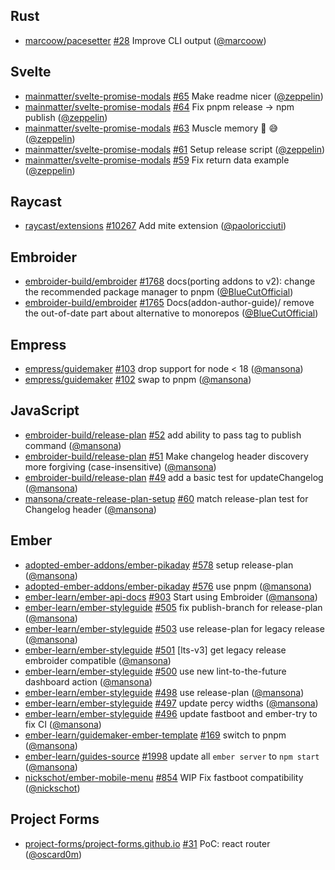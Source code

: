 ## Rust

- [marcoow/pacesetter] [#28](https://github.com/marcoow/pacesetter/pull/28) Improve CLI output ([@marcoow])

## Svelte

- [mainmatter/svelte-promise-modals] [#65](https://github.com/mainmatter/svelte-promise-modals/pull/65) Make readme nicer ([@zeppelin])
- [mainmatter/svelte-promise-modals] [#64](https://github.com/mainmatter/svelte-promise-modals/pull/64) Fix pnpm release → npm publish ([@zeppelin])
- [mainmatter/svelte-promise-modals] [#63](https://github.com/mainmatter/svelte-promise-modals/pull/63) Muscle memory 🐹 😅 ([@zeppelin])
- [mainmatter/svelte-promise-modals] [#61](https://github.com/mainmatter/svelte-promise-modals/pull/61) Setup release script ([@zeppelin])
- [mainmatter/svelte-promise-modals] [#59](https://github.com/mainmatter/svelte-promise-modals/pull/59) Fix return data example ([@zeppelin])

## Raycast

- [raycast/extensions] [#10267](https://github.com/raycast/extensions/pull/10267) Add mite extension ([@paoloricciuti])

## Embroider

- [embroider-build/embroider] [#1768](https://github.com/embroider-build/embroider/pull/1768) docs(porting addons to v2): change the recommended package manager to pnpm ([@BlueCutOfficial])
- [embroider-build/embroider] [#1765](https://github.com/embroider-build/embroider/pull/1765) Docs(addon-author-guide)/ remove the out-of-date part about alternative to monorepos ([@BlueCutOfficial])

## Empress

- [empress/guidemaker] [#103](https://github.com/empress/guidemaker/pull/103) drop support for node < 18 ([@mansona])
- [empress/guidemaker] [#102](https://github.com/empress/guidemaker/pull/102) swap to pnpm ([@mansona])

## JavaScript

- [embroider-build/release-plan] [#52](https://github.com/embroider-build/release-plan/pull/52) add ability to pass tag to publish command ([@mansona])
- [embroider-build/release-plan] [#51](https://github.com/embroider-build/release-plan/pull/51) Make changelog header discovery more forgiving (case-insensitive) ([@mansona])
- [embroider-build/release-plan] [#49](https://github.com/embroider-build/release-plan/pull/49) add a basic test for updateChangelog ([@mansona])
- [mansona/create-release-plan-setup] [#60](https://github.com/mansona/create-release-plan-setup/pull/60) match release-plan test for Changelog header ([@mansona])

## Ember

- [adopted-ember-addons/ember-pikaday] [#578](https://github.com/adopted-ember-addons/ember-pikaday/pull/578) setup release-plan ([@mansona])
- [adopted-ember-addons/ember-pikaday] [#576](https://github.com/adopted-ember-addons/ember-pikaday/pull/576) use pnpm ([@mansona])
- [ember-learn/ember-api-docs] [#903](https://github.com/ember-learn/ember-api-docs/pull/903) Start using Embroider ([@mansona])
- [ember-learn/ember-styleguide] [#505](https://github.com/ember-learn/ember-styleguide/pull/505) fix publish-branch for release-plan ([@mansona])
- [ember-learn/ember-styleguide] [#503](https://github.com/ember-learn/ember-styleguide/pull/503) use release-plan for legacy release ([@mansona])
- [ember-learn/ember-styleguide] [#501](https://github.com/ember-learn/ember-styleguide/pull/501) [lts-v3] get legacy release embroider compatible ([@mansona])
- [ember-learn/ember-styleguide] [#500](https://github.com/ember-learn/ember-styleguide/pull/500) use new lint-to-the-future dashboard action ([@mansona])
- [ember-learn/ember-styleguide] [#498](https://github.com/ember-learn/ember-styleguide/pull/498) use release-plan ([@mansona])
- [ember-learn/ember-styleguide] [#497](https://github.com/ember-learn/ember-styleguide/pull/497) update percy widths ([@mansona])
- [ember-learn/ember-styleguide] [#496](https://github.com/ember-learn/ember-styleguide/pull/496) update fastboot and ember-try to fix CI ([@mansona])
- [ember-learn/guidemaker-ember-template] [#169](https://github.com/ember-learn/guidemaker-ember-template/pull/169) switch to pnpm ([@mansona])
- [ember-learn/guides-source] [#1998](https://github.com/ember-learn/guides-source/pull/1998) update all `ember server` to `npm start` ([@mansona])
- [nickschot/ember-mobile-menu] [#854](https://github.com/nickschot/ember-mobile-menu/pull/854) WIP Fix fastboot compatibility ([@nickschot])

## Project Forms

- [project-forms/project-forms.github.io] [#31](https://github.com/project-forms/project-forms.github.io/pull/31) PoC: react router ([@oscard0m])

[@bluecutofficial]: https://github.com/BlueCutOfficial
[@mansona]: https://github.com/mansona
[@marcoow]: https://github.com/marcoow
[@nickschot]: https://github.com/nickschot
[@oscard0m]: https://github.com/oscard0m
[@paoloricciuti]: https://github.com/paoloricciuti
[@zeppelin]: https://github.com/zeppelin
[adopted-ember-addons/ember-pikaday]: https://github.com/adopted-ember-addons/ember-pikaday
[ember-learn/ember-api-docs]: https://github.com/ember-learn/ember-api-docs
[ember-learn/ember-styleguide]: https://github.com/ember-learn/ember-styleguide
[ember-learn/guidemaker-ember-template]: https://github.com/ember-learn/guidemaker-ember-template
[ember-learn/guides-source]: https://github.com/ember-learn/guides-source
[embroider-build/embroider]: https://github.com/embroider-build/embroider
[embroider-build/release-plan]: https://github.com/embroider-build/release-plan
[empress/guidemaker]: https://github.com/empress/guidemaker
[mainmatter/svelte-promise-modals]: https://github.com/mainmatter/svelte-promise-modals
[mansona/create-release-plan-setup]: https://github.com/mansona/create-release-plan-setup
[marcoow/pacesetter]: https://github.com/marcoow/pacesetter
[nickschot/ember-mobile-menu]: https://github.com/nickschot/ember-mobile-menu
[project-forms/project-forms.github.io]: https://github.com/project-forms/project-forms.github.io
[raycast/extensions]: https://github.com/raycast/extensions
